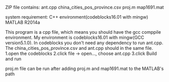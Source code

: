 ZIP file contains:
ant.cpp
china_cities_pos_province.csv
proj.m
map1691.mat

system requirement:
C++ environment(codeblocks16.01 with mingw)
MATLAB R2014a

This program is a cpp file, which means you should have the gcc comppile environment. My environment is codeblocks16.01 with mingw(GCC version5.1.0).
In codeblocks you don't need any dependency to run ant.cpp. The china_cities_pos_province.csv and ant.cpp should in the same file.
1.open the codeblocks
2.click file -> open..., choose ant.cpp
3.click Build and run

proj.m file can be run after adding proj.m and map1691.mat to the MATLAB's path